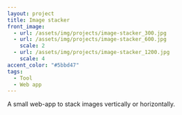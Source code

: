 ```yaml
---
layout: project
title: Image stacker
front_image:
  - url: /assets/img/projects/image-stacker_300.jpg
  - url: /assets/img/projects/image-stacker_600.jpg
    scale: 2
  - url: /assets/img/projects/image-stacker_1200.jpg
    scale: 4
accent_color: "#5bbd47"
tags:
  - Tool
  - Web app
---
```


A small web-app to stack images vertically or horizontally.